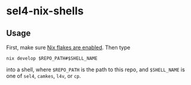 # sel4-nix-shells
## Usage
First, make sure [Nix flakes are
enabled](https://nixos.wiki/wiki/Flakes#:~:text=Installing%20flakes). Then type
```
nix develop $REPO_PATH#$SHELL_NAME
```
into a shell, where `$REPO_PATH` is the path to this repo, and `$SHELL_NAME` is
one of `sel4`, `camkes`, `l4v`, or `cp`.